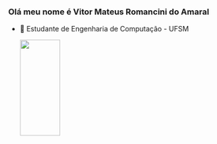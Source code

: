 ### Olá meu nome é Vitor Mateus Romancini do Amaral


- 🔭 Estudante de Engenharia de Computação - UFSM 


  <img width="41%" height="195px" src="https://github-readme-stats.vercel.app/api/top-langs/?username=Vitormateusromancini&layout=compact&hide_border=true&title_color=ff91a4&text_color=ff91a4&bg_color=0d1117" />
</div>
